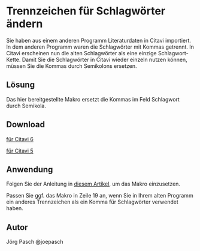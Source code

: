 # Trennzeichen für Schlagwörter ändern

Sie haben aus einem anderen Programm Literaturdaten in Citavi importiert. In dem anderen Programm waren die Schlagwörter mit Kommas getrennt. In Citavi erscheinen nun die alten Schlagwörter als eine einzige Schlagwort-Kette. Damit Sie die Schlagwörter in Citavi wieder einzeln nutzen können, müssen Sie die Kommas durch Semikolons ersetzen.

## Lösung
Das hier bereitgestellte Makro ersetzt die Kommas im Feld Schlagwort durch Semikola.

## Download
[für Citavi 6](C6_Split_Keywords.cs)

[für Citavi 5](C5_Split_Keywords.cs)

## Anwendung
Folgen Sie der Anleitung in [diesem Artikel](\readme.de.md), um das Makro einzusetzen.

Passen Sie ggf. das Makro in Zeile 19 an, wenn Sie in Ihrem alten Programm ein anderes Trennzeichen als ein Komma für Schlagwörter verwendet haben.

## Autor
Jörg Pasch @joepasch